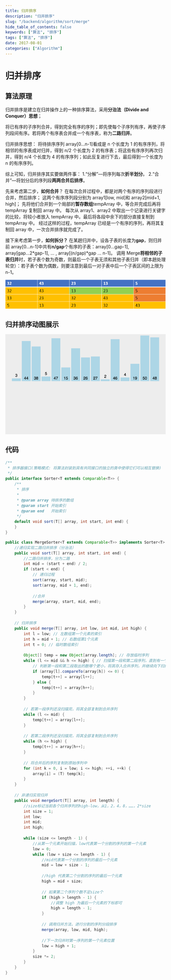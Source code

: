 ```yaml
---
title: 归并排序
description: "归并排序"
slug: "/backend/algorithm/sort/merge"
hide_table_of_contents: false
keywords: ["算法", "排序"]
tags: ["算法", "排序"]
date: 2017-08-01
categories: ["Algorithm"]
---
```


# 归并排序

## 算法原理

归并排序是建立在归并操作上的一种排序算法，采用**分治法（Divide and Conquer）思想**；

将已有序的子序列合并，得到完全有序的序列；即先使每个子序列有序，再使子序列段间有序。若将两个有序表合并成一个有序表，称为**二路归并**。

归并排序思想：
将待排序序列 array[0...n-1]看成是 n 个长度为 1 的有序序列，将相邻的有序表成对归并，得到 n/2 个长度为 2 的有序表；将这些有序序列再次归并，得到 n/4 个长度为 4 的有序序列；如此反复进行下去，最后得到一个长度为 n 的有序序列。

综上可知，归并排序其实要做两件事：
1.“分解”—将序列每次**折半划分**。
2.“合并”—将划分后的序列段**两两合并后排序**。

先来考虑第二步，**如何合并**？
在每次合并过程中，都是对两个有序的序列段进行合并，然后排序；
这两个有序序列段分别为 array1[low,  mid]和 array2[mid+1,  high]；
先将他们合并到一个局部的**暂存数组**tempArray 中，等合并完成后再将 tempArray 复制回 array 中。
每次从 array1、array2 中取出一个记录进行关键字的比较，将较小者放入 tempArray 中。最后将各段中余下的部分直接复制到 tempArray 中。
经过这样的过程，tempArray 已经是一个有序的序列，再将其复制回 array 中，一次合并排序就完成了。

接下来考虑第一步，**如何拆分？**
在某趟归并中，设各子表的长度为**gap**，则归并前 array[0...n-1]中共有**n/gap**个有序的子表：array[0...gap-1], array[gap...2*gap-1], ... , array[(n/gap)*gap ... n-1]。
调用 Merge**将相邻的子表归并**时，若子表个数为奇数，则最后一个子表无须和其他子表归并（即本趟处理轮空）：若子表个数为偶数，则要注意到最后一对子表中后一个子表区间的上限为 n-1。

![merge](img/merge.png)

## 归并排序动图展示

![merge](img/merge.gif)


## 代码

```java
/**
 * 排序器接口(策略模式: 将算法封装到具有共同接口的独立的类中使得它们可以相互替换)
 */
public interface Sorter<T extends Comparable<T>> {
    /**
     * 排序
     *
     * @param array 待排序的数组
     * @param start 开始索引
     * @param end   开始索引
     */
    default void sort(T[] array, int start, int end) {
    }
}
```

```java
public class MergeSorter<T extends Comparable<T>> implements Sorter<T> {
    //递归实现二路归并排序（分治法）
    public void sort(T[] array, int start, int end) {
        //二路归并排序，分为二路
        int mid = (start + end) / 2;
        if (start < end) {
            // 递归过程
            sort(array, start, mid);
            sort(array, mid + 1, end);

            //合并
            merge(array, start, mid, end);
        }
    }

    // 归并排序
    public void merge(T[] array, int low, int mid, int high) {
        int l = low; // 左数组第一个元素的索引
        int h = mid + 1; // 右数组第1个元素
        int t = 0; // 临时数组索引

        Object[] temp = new Object[array.length]; // 存放临时序列
        while (l <= mid && h <= high) { // 扫描第一段和第二段序列，直到有一个扫描结束
            // 判断第一段和第二段取出的数哪个更小，将其存入合并序列，并继续向下扫描
            if (array[l].compareTo(array[h]) <= 0) {
                temp[t++] = array[l++];
            } else {
                temp[t++] = array[h++];
            }
        }

        // 若第一段序列还没扫描完，将其全部复制到合并序列
        while (l <= mid) {
            temp[t++] = array[l++];
        }

        // 若第二段序列还没扫描完，将其全部复制到合并序列
        while (h <= high) {
            temp[t++] = array[h++];
        }

        // 将合并后的序列复制到原始序列中
        for (int k = 0, i = low; i <= high; ++i, ++k) {
            array[i] = (T) temp[k];
        }
    }

    // 非递归实现归并
    public void mergeSort(T[] array, int length) {
        //size标记当前各个归并序列的high-low，从1，2，4，8，……，2*size
        int size = 1;
        int low;
        int mid;
        int high;

        while (size <= length - 1) {
            //从第一个元素开始扫描，low代表第一个分割的序列的第一个元素
            low = 0;
            while (low + size <= length - 1) {
                //mid代表第一个分割的序列的最后一个元素
                mid = low + size - 1;

                //high 代表第二个分割的序列的最后一个元素
                high = mid + size;

                // 如果第二个序列个数不足size个
                if (high > length - 1) {
                    //调整 high 为最后一个元素的下标即可
                    high = length - 1;
                }

                // 调用归并方法，进行分割的序列分段排序
                merge(array, low, mid, high);

                //下一次归并时第一序列的第一个元素位置
                low = high + 1;
            }
            size *= 2;
        }
    }
}

```